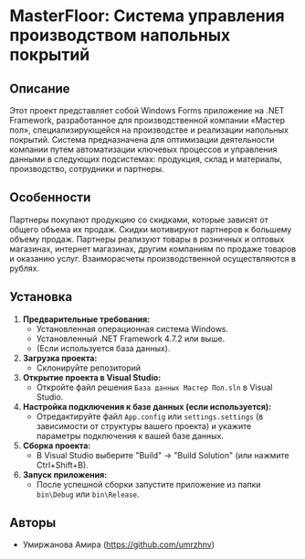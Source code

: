 # MasterFloor: Система управления производством напольных покрытий

## Описание

Этот проект представляет собой Windows Forms приложение на .NET Framework, разработанное для производственной компании «Мастер пол», специализирующейся на производстве и реализации напольных покрытий. Система предназначена для оптимизации деятельности компании путем автоматизации ключевых процессов и управления данными в следующих подсистемах: продукция, склад и материалы, производство, сотрудники и партнеры.

## Особенности
Партнеры покупают продукцию со скидками, которые зависят от общего 
объема их продаж. Скидки мотивируют партнеров к большему объему продаж. 
Партнеры реализуют товары в розничных и оптовых магазинах, интернет
магазинах, другим компаниям по продаже товаров и оказанию услуг. 
Взаиморасчеты 
производственной 
осуществляются в рублях.

## Установка

1.  **Предварительные требования:**
    - Установленная операционная система Windows.
    - Установленный .NET Framework 4.7.2 или выше.
    - (Если используется база данных).
2.  **Загрузка проекта:**
    - Склонируйте репозиторий
3.  **Открытие проекта в Visual Studio:**
    - Откройте файл решения `База данных Мастер Пол.sln` в Visual Studio.
4.  **Настройка подключения к базе данных (если используется):**
    - Отредактируйте файл `App.config` или `settings.settings` (в зависимости от структуры вашего проекта) и укажите параметры подключения к вашей базе данных.
5.  **Сборка проекта:**
    - В Visual Studio выберите "Build" -> "Build Solution" (или нажмите Ctrl+Shift+B).
6.  **Запуск приложения:**
    - После успешной сборки запустите приложение из папки `bin\Debug` или `bin\Release`.

## Авторы

- Умиржанова Амира (https://github.com/umrzhnv)
